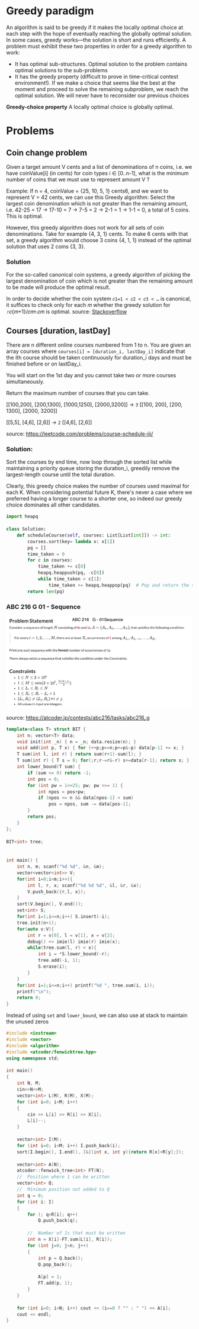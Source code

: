 # Greedy paradigm

An algorithm is said to be greedy if it makes the locally optimal choice at each step with the
hope of eventually reaching the globally optimal solution. In some cases, greedy works—the
solution is short and runs efficiently. A problem must exhibit these two
properties in order for a greedy algorithm to work:

* It has optimal sub-structures. Optimal solution to the problem contains optimal solutions to the sub-problems
* It has the greedy property (difficult to prove in time-critical contest environment!).
If we make a choice that seems like the best at the moment and proceed to solve the
remaining subproblem, we reach the optimal solution. We will never have to reconsider
our previous choices

**Greedy-choice property** A locally optimal choice is globally optimal.

# Problems

## Coin change problem

Given a target amount V cents and a list of denominations of n coins,
i.e. we have coinValue[i] (in cents) for coin types i ∈ [0..n-1], what is the minimum
number of coins that we must use to represent amount V ? 

Example: If n = 4, coinValue = {25, 10, 5, 1} cents6, and
we want to represent V = 42 cents, we can use this Greedy algorithm: Select the largest
coin denomination which is not greater than the remaining amount, i.e. 42-25 = 17 → 17-10
= 7 → 7-5 = 2 → 2-1 = 1 → 1-1 = 0, a total of 5 coins. This is optimal.

However, this greedy algorithm does not work for all sets of coin denominations. Take for
example {4, 3, 1} cents. To make 6 cents with that set, a greedy algorithm would choose 3
coins {4, 1, 1} instead of the optimal solution that uses 2 coins {3, 3}.

### Solution

For the so-called canonical coin systems, a greedy algorithm of picking the largest denomination of coin which is not greater than the remaining amount to be made will produce the optimal result.

In order to decide whether the coin system `𝑐1=1 < 𝑐2 < 𝑐3 < …` is canonical, it suffices to check only for each 𝑚 whether the greedy solution for ⌈𝑐{𝑚+1}/𝑐𝑚⌉𝑐𝑚 is optimal. source: [Stackoverflow](https://math.stackexchange.com/questions/3121896/what-property-of-a-coin-system-makes-it-canonical)

## Courses [duration, lastDay]
There are n different online courses numbered from 1 to n. You are given an array courses where `courses[i] = [duration_i, lastDay_i]` indicate that the ith 
course should be taken continuously for duration_i days and must be finished before or on lastDay_i.

You will start on the 1st day and you cannot take two or more courses simultaneously.

Return the maximum number of courses that you can take.

[[100,200], [200,1300], [1000,1250], [2000,3200]] -> `3` [[100, 200], [200, 1300], [2000, 3200]]

[[5,5], [4,6], [2,6]] -> `2` [[4,6], [2,6]]

source: <https://leetcode.com/problems/course-schedule-iii/>

### Solution:

Sort the courses by end time, now loop through the sorted list while maintaining a priority queue storing the duration_i,  greedily remove the largest-length 
course until the total duration.

Clearly, this greedy choice makes the number of courses used maximal for each K. When considering potential future K, 
there's never a case where we preferred having a longer course to a shorter one, so indeed our greedy choice dominates all other candidates.

```python
import heapq

class Solution:
    def scheduleCourse(self, courses: List[List[int]]) -> int:
        courses.sort(key= lambda x: x[1])
        pq = []
        time_taken = 0
        for c in courses:
            time_taken += c[0]
            heapq.heappush(pq, -c[0])
            while time_taken > c[1]:
                time_taken += heapq.heappop(pq)  # Pop and return the smallest item from the heap, hence using negative values
        return len(pq)
```

### ABC 216 G 01 - Sequence

![](images/abc216g.png)

source: https://atcoder.jp/contests/abc216/tasks/abc216_g

```cpp
template<class T> struct BIT {
    int n; vector<T> data;
    void init(int _n) { n = _n; data.resize(n); }
    void add(int p, T x) { for (++p;p<=n;p+=p&-p) data[p-1] += x; }
    T sum(int l, int r) { return sum(r+1)-sum(l); }
    T sum(int r) { T s = 0; for(;r;r-=r&-r) s+=data[r-1]; return s; }
    int lower_bound(T sum) {
        if (sum <= 0) return -1;
        int pos = 0;
        for (int pw = 1<<25; pw; pw >>= 1) {
            int npos = pos+pw;
            if (npos <= n && data[npos-1] < sum)
                pos = npos, sum -= data[pos-1];
        }
        return pos;
    }
};

BIT<int> tree;


int main() {
    int n, m; scanf("%d %d", &n, &m);
    vector<vector<int>> V;
    for(int i=0;i<m;i++){
        int l, r, x; scanf("%d %d %d", &l, &r, &x);
        V.push_back({r,l, x});
    }
    sort(V.begin(), V.end());
    set<int> S;
    for(int i=1;i<=n;i++) S.insert(-i);
    tree.init(n+1);
    for(auto v:V){
        int r = v[0], l = v[1], x = v[2];
        debug() << imie(l) imie(r) imie(x);
        while(tree.sum(l, r) < x){
            int i = *S.lower_bound(-r);
            tree.add(-i, 1);
            S.erase(i);
        }
    }
    for(int i=1;i<=n;i++) printf("%d ", tree.sum(i, i));
    printf("\n");
    return 0;
}
```

Instead of using `set` and `lower_bound`, we can also use at stack to maintain the unused zeros 

```cpp
#include <iostream>
#include <vector>
#include <algorithm>
#include <atcoder/fenwicktree.hpp>
using namespace std;

int main()
{
    int N, M;
    cin>>N>>M;
    vector<int> L(M), R(M), X(M);
    for (int i=0; i<M; i++)
    {
        cin >> L[i] >> R[i] >> X[i];
        L[i]--;
    }

    vector<int> I(M);
    for (int i=0; i<M; i++) I.push_back(i);
    sort(I.begin(), I.end(), [&](int x, int y){return R[x]<R[y];});

    vector<int> A(N);
    atcoder::fenwick_tree<int> FT(N);
    //  Position where 1 can be written
    vector<int> Q;
    //  Minimum position not added to Q
    int q = 0;
    for (int i: I)
    {
        for (; q<R[i]; q++)
            Q.push_back(q);

        //  Number of 1s that must be written
        int n = X[i]-FT.sum(L[i], R[i]);
        for (int j=0; j<n; j++)
        {
            int p = Q.back();
            Q.pop_back();

            A[p] = 1;
            FT.add(p, 1);
        }
    }

    for (int i=0; i<N; i++) cout << (i==0 ? "" : " ") << A[i];
    cout << endl;
}
```
